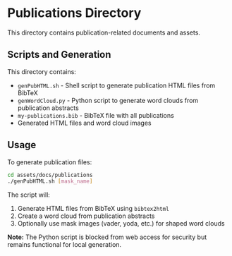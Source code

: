 # Publications Directory

This directory contains publication-related documents and assets.

## Scripts and Generation

This directory contains:
- `genPubHTML.sh` - Shell script to generate publication HTML files from BibTeX
- `genWordCloud.py` - Python script to generate word clouds from publication abstracts
- `my-publications.bib` - BibTeX file with all publications
- Generated HTML files and word cloud images

## Usage

To generate publication files:

```bash
cd assets/docs/publications
./genPubHTML.sh [mask_name]
```

The script will:
1. Generate HTML files from BibTeX using `bibtex2html`
2. Create a word cloud from publication abstracts
3. Optionally use mask images (vader, yoda, etc.) for shaped word clouds

**Note:** The Python script is blocked from web access for security but remains functional for local generation.
